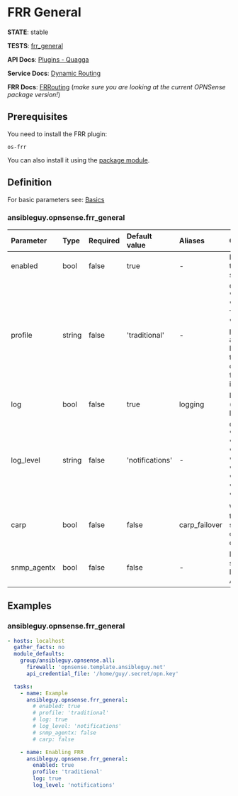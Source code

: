# FRR General

**STATE**: stable

**TESTS**: [frr_general](https://github.com/ansibleguy/collection_opnsense/blob/latest/tests/frr_general.yml)

**API Docs**: [Plugins - Quagga](https://docs.opnsense.org/development/api/plugins/quagga.html)

**Service Docs**: [Dynamic Routing](https://docs.opnsense.org/manual/dynamic_routing.html)

**FRR Docs**: [FRRouting](https://docs.frrouting.org/) (_make sure you are looking at the current OPNSense package version!_)

## Prerequisites

You need to install the FRR plugin:
```
os-frr
```

You can also install it using the [package module](https://opnsense.ansibleguy.net/modules/package.html).

## Definition

For basic parameters see: [Basics](https://opnsense.ansibleguy.net/usage/2_basic.html)

### ansibleguy.opnsense.frr_general

| Parameter | Type   | Required | Default value               | Aliases       | Comment                                                                                                                                      |
|:----------|:-------|:---------|:----------------------------|:--------------|:---------------------------------------------------------------------------------------------------------------------------------------------|
| enabled   | bool   | false     | true                        | -             | En- or disable the FRR service                                                                                                               |
| profile   | string          | false    | 'traditional'                            | -             | One of: 'traditional', 'datacenter'. The 'datacenter' profile is more aggressive. Please refer to the FRR documentation for more information |
| log      | bool   | false     | true                        | logging              | En- or disable (syslog) logging                                                                                                              |
| log_level   | string          | false    | 'notifications'             | -             | One of: 'critical', 'emergencies', 'errors', 'alerts', 'warnings', 'notifications', 'informational', 'debugging'.                            |
| carp      | bool   | false     | false                       | carp_failover | Will activate the routing service only on the primary device                                                                                 |
| snmp_agentx      | bool   | false     | false                       | -             | En- or disable support for Net-SNMP AgentX                                                                                                   |


## Examples

### ansibleguy.opnsense.frr_general

```yaml
- hosts: localhost
  gather_facts: no
  module_defaults:
    group/ansibleguy.opnsense.all:
      firewall: 'opnsense.template.ansibleguy.net'
      api_credential_file: '/home/guy/.secret/opn.key'

  tasks:
    - name: Example
      ansibleguy.opnsense.frr_general:
        # enabled: true
        # profile: 'traditional'
        # log: true
        # log_level: 'notifications'
        # snmp_agentx: false
        # carp: false

    - name: Enabling FRR
      ansibleguy.opnsense.frr_general:
        enabled: true
        profile: 'traditional'
        log: true
        log_level: 'notifications'
```
